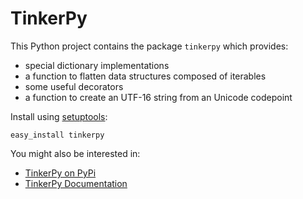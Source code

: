 TinkerPy
========

This Python project contains the package ``tinkerpy`` which provides:

* special dictionary implementations
* a function to flatten data structures composed of iterables
* some useful decorators
* a function to create an UTF-16 string from an Unicode codepoint


Install using [setuptools](https://pypi.python.org/pypi/setuptools):

    easy_install tinkerpy


You might also be interested in:

* [TinkerPy on PyPi](https://pypi.python.org/pypi/TinkerPy)
* [TinkerPy Documentation](http://pythonhosted.org/TinkerPy/)

